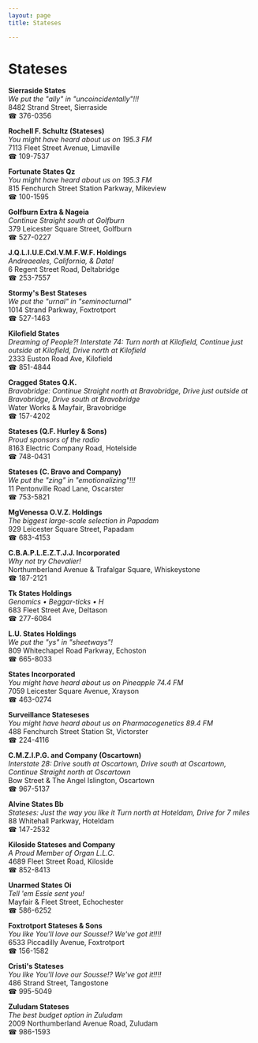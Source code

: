 ```yaml
---
layout: page 
title: Stateses

---
```



# Stateses


 **Sierraside States**  
_We put the "ally" in "uncoincidentally"!!!_  
8482 Strand Street, Sierraside  
☎ 376-0356

**Rochell F. Schultz (Stateses)**  
_You might have heard about us on 195.3 FM_  
7113 Fleet Street Avenue, Limaville  
☎ 109-7537

**Fortunate States Qz**  
_You might have heard about us on 195.3 FM_  
815 Fenchurch Street Station Parkway, Mikeview  
☎ 100-1595

**Golfburn Extra & Nageia**  
_Continue Straight south at Golfburn_  
379 Leicester Square Street, Golfburn  
☎ 527-0227

**J.Q.L.I.U.E.CxI.V.M.F.W.F. Holdings**  
_Andreaeales, California, & Data!_  
6 Regent Street Road, Deltabridge  
☎ 253-7557

**Stormy's Best Stateses**  
_We put the "urnal" in "seminocturnal"_  
1014 Strand Parkway, Foxtrotport  
☎ 527-1463

**Kilofield States**  
_Dreaming of People?! 
Interstate 74: Turn north at Kilofield, Continue just outside at Kilofield, Drive north at Kilofield_  
2333 Euston Road Ave, Kilofield  
☎ 851-4844

**Cragged States Q.K.**  
_Bravobridge: Continue Straight north at Bravobridge, Drive just outside at Bravobridge, Drive south at Bravobridge_  
Water Works & Mayfair, Bravobridge  
☎ 157-4202

**Stateses (Q.F. Hurley & Sons)**  
_Proud sponsors of the radio_  
8163 Electric Company Road, Hotelside  
☎ 748-0431

**Stateses (C. Bravo and Company)**  
_We put the "zing" in "emotionalizing"!!!_  
11 Pentonville Road Lane, Oscarster  
☎ 753-5821

**MgVenessa O.V.Z. Holdings**  
_The biggest large-scale selection in Papadam_  
929 Leicester Square Street, Papadam  
☎ 683-4153

**C.B.A.P.L.E.Z.T.J.J. Incorporated**  
_Why not try Chevalier!_  
Northumberland Avenue & Trafalgar Square, Whiskeystone  
☎ 187-2121

**Tk States Holdings**  
_Genomics • Beggar-ticks • H_  
683 Fleet Street Ave, Deltason  
☎ 277-6084

**L.U. States Holdings**  
_We put the "ys" in "sheetways"!_  
809 Whitechapel Road Parkway, Echoston  
☎ 665-8033

**States Incorporated**  
_You might have heard about us on Pineapple 74.4 FM_  
7059 Leicester Square Avenue, Xrayson  
☎ 463-0274

**Surveillance Stateseses**  
_You might have heard about us on Pharmacogenetics 89.4 FM_  
488 Fenchurch Street Station St, Victorster  
☎ 224-4116

**C.M.Z.I.P.G. and Company (Oscartown)**  
_Interstate 28: Drive south at Oscartown, Drive south at Oscartown, Continue Straight north at Oscartown_  
Bow Street & The Angel Islington, Oscartown  
☎ 967-5137

**Alvine States Bb**  
_Stateses: Just the way you like it 
Turn north at Hoteldam, Drive for 7 miles_  
88 Whitehall Parkway, Hoteldam  
☎ 147-2532

**Kiloside Stateses and Company**  
_A Proud Member of Organ L.L.C._  
4689 Fleet Street Road, Kiloside  
☎ 852-8413

**Unarmed States Oi**  
_Tell 'em Essie sent you!_  
Mayfair & Fleet Street, Echochester  
☎ 586-6252

**Foxtrotport Stateses & Sons**  
_You like You'll love our Sousse!? We've got it!!!!_  
6533 Piccadilly Avenue, Foxtrotport  
☎ 156-1582

**Cristi's Stateses**  
_You like You'll love our Sousse!? We've got it!!!!_  
486 Strand Street, Tangostone  
☎ 995-5049

**Zuludam Stateses**  
_The best budget option in Zuludam_  
2009 Northumberland Avenue Road, Zuludam  
☎ 986-1593


